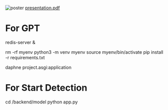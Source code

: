 ![poster](https://github.com/user-attachments/assets/f7606642-7297-4a2d-8440-bd8daef6b88f)
[presentation.pdf](https://github.com/user-attachments/files/16245196/presentation.pdf)

# For GPT
redis-server &

rm -rf myenv
python3 -m venv myenv
source myenv/bin/activate
pip install -r requirements.txt

daphne project.asgi:application

# For Start Detection
cd /backend/model
python app.py
